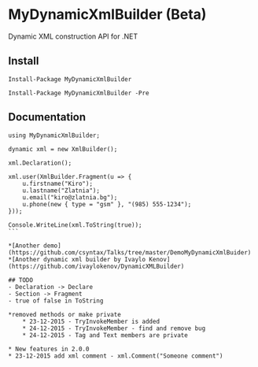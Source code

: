 # MyDynamicXmlBuilder (Beta)

Dynamic XML construction API for .NET

## Install

```
Install-Package MyDynamicXmlBuilder
```

```
Install-Package MyDynamicXmlBuilder -Pre
```

## Documentation
```
using MyDynamicXmlBuilder;
```

````
dynamic xml = new XmlBuilder();

xml.Declaration();

xml.user(XmlBuilder.Fragment(u => {
    u.firstname("Kiro");
    u.lastname("Zlatnia");
    u.email("kiro@zlatnia.bg");
    u.phone(new { type = "gsm" }, "(985) 555-1234");
}));
	
Console.WriteLine(xml.ToString(true));
```

*[Another demo](https://github.com/csyntax/Talks/tree/master/DemoMyDynamicXmlBuider)
*[Another dynamic xml builder by Ivaylo Kenov](https://github.com/ivaylokenov/DynamicXMLBuilder)

## TODO
- Declaration -> Declare
- Section -> Fragment
- true of false in ToString

*removed methods or make private
	* 23-12-2015 - TryInvokeMember is added
	* 24-12-2015 - TryInvokeMember - find and remove bug
	* 24-12-2015 - Tag and Text members are private

* New features in 2.0.0
* 23-12-2015 add xml comment - xml.Comment("Someone comment")